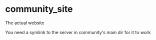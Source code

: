 # community_site
The actual website

You need a symlink to the server in community's main dir for it to work